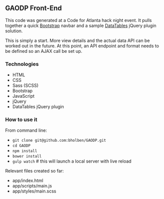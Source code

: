 
## GAODP Front-End

This code was generated at a Code for Atlanta hack night event.  It pulls together a quick [Bootstrap](http://getbootstrap.com/getting-started/#examples-navbars) navbar and a sample [DataTables](http://datatables.net/examples/data_sources/ajax.html) jQuery plugin solution.

This is simply a start.  More view details and the actual data API can be worked out in the future.  At this point, an API endpoint and format needs to be defined so an AJAX call be set up.

### Technologies

  * HTML
  * CSS
  * Sass (SCSS)
  * Bootstrap
  * JavaScript
  * jQuery
  * DataTables jQuery plugin

### How to use it

From command line:
  * `git clone git@github.com:bholben/GAODP.git`
  * `cd GAODP`
  * `npm install`
  * `bower install`
  * `gulp watch`  # this will launch a local server with live reload

Relevant files created so far:
  * app/index.html
  * app/scripts/main.js
  * app/styles/main.scss

